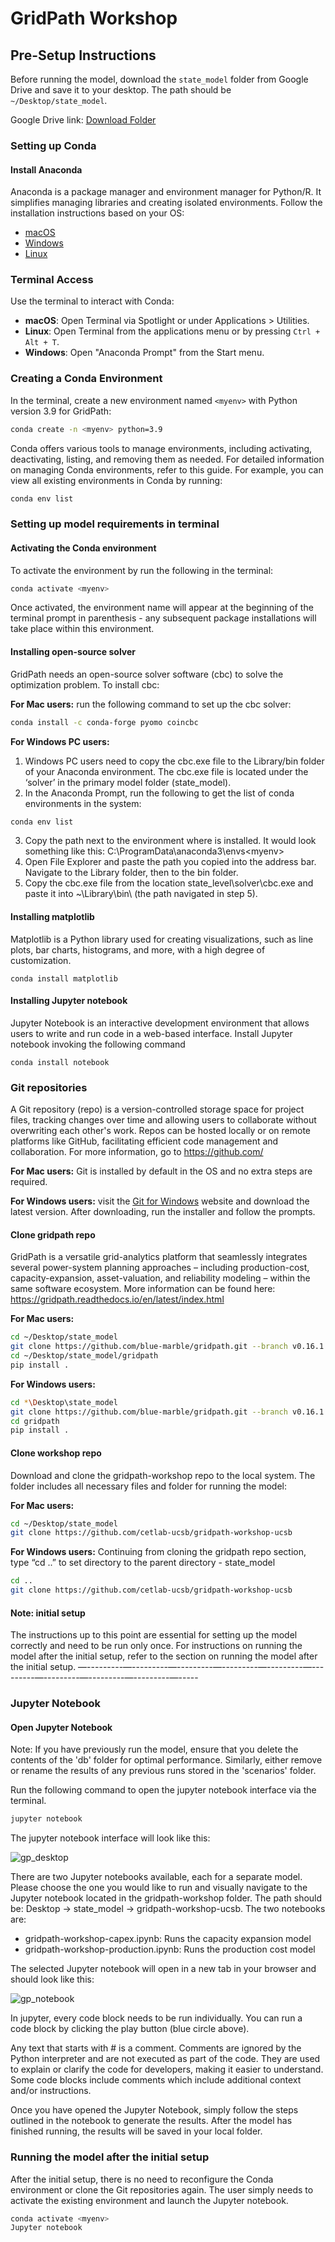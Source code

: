 # GridPath Workshop

## Pre-Setup Instructions
Before running the model, download the `state_model` folder from Google Drive and save it to your desktop. The path should be `~/Desktop/state_model`.

Google Drive link: [Download Folder](https://drive.google.com/drive/folders/142BlcFxdiTySeYojj59ZxfT-YbV9oT2B)

### Setting up Conda

#### Install Anaconda
Anaconda is a package manager and environment manager for Python/R. It simplifies managing libraries and creating isolated environments. Follow the installation instructions based on your OS:

- [macOS](https://docs.anaconda.com/anaconda/install/mac-os/)
- [Windows](https://docs.anaconda.com/anaconda/install/windows/)
- [Linux](https://docs.anaconda.com/anaconda/install/linux/)

### Terminal Access
Use the terminal to interact with Conda:

- **macOS**: Open Terminal via Spotlight or under Applications > Utilities.
- **Linux**: Open Terminal from the applications menu or by pressing `Ctrl + Alt + T`.
- **Windows**: Open "Anaconda Prompt" from the Start menu.

### Creating a Conda Environment
In the terminal, create a new environment named `<myenv>` with Python version 3.9 for GridPath:

```bash
conda create -n <myenv> python=3.9
```
Conda offers various tools to manage environments, including activating, deactivating, listing, and removing them as needed. For detailed information on managing Conda environments, refer to this guide. For example, you can view all existing environments in Conda by running: 
```bash
conda env list
```
### Setting up model requirements in terminal
#### Activating the Conda environment
To activate the environment by run the following in the terminal:
```bash
conda activate <myenv>
```
Once activated, the environment name will appear at the beginning of the terminal prompt in parenthesis - any subsequent package installations will take place within this environment.
#### Installing open-source solver
GridPath needs an open-source solver software (cbc) to solve the optimization problem. To install cbc:

**For Mac users:** run the following command to set up the cbc solver: 
```bash
conda install -c conda-forge pyomo coincbc
```

**For Windows PC users:**
1. Windows PC users need to copy the cbc.exe file to the Library/bin folder of your Anaconda environment. The cbc.exe file is located under the ‘solver’ in the primary model folder (state_model).
2. In the Anaconda Prompt, run the following to get the list of conda environments in the system:
```bash
conda env list
```
3. Copy the path next to the environment where <myenv> is installed. It would look something like this: C:\ProgramData\anaconda3\envs\<myenv>
4. Open File Explorer and paste the path you copied into the address bar. Navigate to the Library folder, then to the bin folder.
5. Copy the cbc.exe file from the location state_level\solver\cbc.exe and paste it into ~\Library\bin\ (the path navigated in step 5).

#### Installing matplotlib
Matplotlib is a Python library used for creating visualizations, such as line plots, bar charts, histograms, and more, with a high degree of customization.
```baash
conda install matplotlib
```
#### Installing Jupyter notebook
Jupyter Notebook is an interactive development environment that allows users to write and run code in a web-based interface. Install Jupyter notebook invoking the following command
```baash
conda install notebook
```
### Git repositories
A Git repository (repo) is a version-controlled storage space for project files, tracking changes over time and allowing users to collaborate without overwriting each other's work. Repos can be hosted locally or on remote platforms like GitHub, facilitating efficient code management and collaboration. For more information, go to https://github.com/ 

**For Mac users:** Git is installed by default in the OS and no extra steps are required.

**For Windows users:** visit the [Git for Windows](https://git-scm.com/download/win) website and download the latest version. After downloading, run the installer and follow the prompts.

#### Clone gridpath repo
GridPath is a versatile grid-analytics platform that seamlessly integrates several power-system planning approaches – including production-cost, capacity-expansion, asset-valuation, and reliability modeling – within the same software ecosystem. More information can be found here: https://gridpath.readthedocs.io/en/latest/index.html 

**For Mac users:** 
``` bash
cd ~/Desktop/state_model 
git clone https://github.com/blue-marble/gridpath.git --branch v0.16.1
cd ~/Desktop/state_model/gridpath
pip install .
```
**For Windows users:** 
``` bash
cd *\Desktop\state_model 
git clone https://github.com/blue-marble/gridpath.git --branch v0.16.1
cd gridpath
pip install .
```

#### Clone workshop repo
Download and clone the gridpath-workshop repo to the local system. The folder includes all necessary files and folder for running the model:

**For Mac users:** 
```bash
cd ~/Desktop/state_model  
git clone https://github.com/cetlab-ucsb/gridpath-workshop-ucsb
```

**For Windows users:** Continuing from cloning the gridpath repo section, type “cd ..” to set directory to the parent directory - state_model
``` bash
cd ..
git clone https://github.com/cetlab-ucsb/gridpath-workshop-ucsb
```
#### Note: initial setup
The instructions up to this point are essential for setting up the model correctly and need to be run only once. For instructions on running the model after the initial setup, refer to the section on running the model after the initial setup.
—---------—---------—---------—---------—---------—---------—---------—---------—---------—-----

### Jupyter Notebook
#### Open Jupyter Notebook
Note: If you have previously run the model, ensure that you delete the contents of the 'db' folder for optimal performance. Similarly, either remove or rename the results of any previous runs stored in the 'scenarios' folder.

Run the following command to open the jupyter notebook interface via the terminal.
```bash
jupyter notebook
```
The jupyter notebook interface will look like this:

![gp_desktop](https://github.com/cetlab-ucsb/gridpath-workshop-ucsb/blob/main/images/gp_desktop.png)

There are two Jupyter notebooks available, each for a separate model. Please choose the one you would like to run and visually navigate to the Jupyter notebook located in the gridpath-workshop folder. The path should be: Desktop -> state_model -> gridpath-workshop-ucsb. The two notebooks are:
- gridpath-workshop-capex.ipynb: Runs the capacity expansion model
- gridpath-workshop-production.ipynb: Runs the production cost model
  
The selected Jupyter notebook will open in a new tab in your browser and should look like this:

![gp_notebook](https://github.com/cetlab-ucsb/gridpath-workshop-ucsb/blob/main/images/gp_notebook.png)

In jupyter, every code block needs to be run individually. You can run a code block by clicking the play button (blue circle above).

Any text that starts with # is a comment. Comments are ignored by the Python interpreter and are not executed as part of the code. They are used to explain or clarify the code for developers, making it easier to understand. Some code blocks include comments which include additional context and/or instructions. 

Once you have opened the Jupyter Notebook, simply follow the steps outlined in the notebook to generate the results. After the model has finished running, the results will be saved in your local folder.

### Running the model after the initial setup
After the initial setup, there is no need to reconfigure the Conda environment or clone the Git repositories again. The user simply needs to activate the existing environment and launch the Jupyter notebook.
```bash
conda activate <myenv>
Jupyter notebook
```



